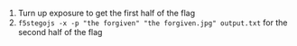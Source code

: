 1. Turn up exposure to get the first half of the flag
2. `f5stegojs -x -p "the forgiven" "the forgiven.jpg" output.txt` for the second half of the flag